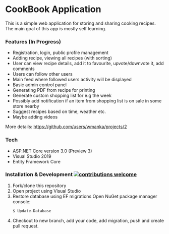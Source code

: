 # CookBook Application

This is a simple web application for storing and sharing cooking recipes. The main goal of this app is mostly self learning.

### Features (In Progress)
- Registration, login, public profile management
- Adding recipe, viewing all recipes (with sorting)
- User can view recipe details, add it to favourite, upvote/downvote it, add comments
- Users can follow other users
- Main feed where followed users activity will be displayed
- Basic admin control panel
- Generating PDF from recipe for printing
- Generate custom shopping list for e.g the week
- Possibly add notification if an item from shopping list is on sale in some store nearby
- Suggest recipes based on time, weather etc.
- Maybe adding videos

More details: https://github.com/users/wmanka/projects/2

### Tech
 - ASP.NET Core version 3.0 (Preview 3)
 - Visual Studio 2019
 - Entity Framework Core

### Installation & Development  [![contributions welcome](https://img.shields.io/badge/contributions-welcome-brightgreen.svg?style=flat)](https://github.com/dwyl/esta/issues)
1. Fork/clone this repository
2. Open project using Visual Studio
3. Restore database using EF migrations
    Open NuGet package manager console:
    ```sh
    $ Update-Database
    ```
3. Checkout to new branch, add your code, add migration, push and create pull request.
